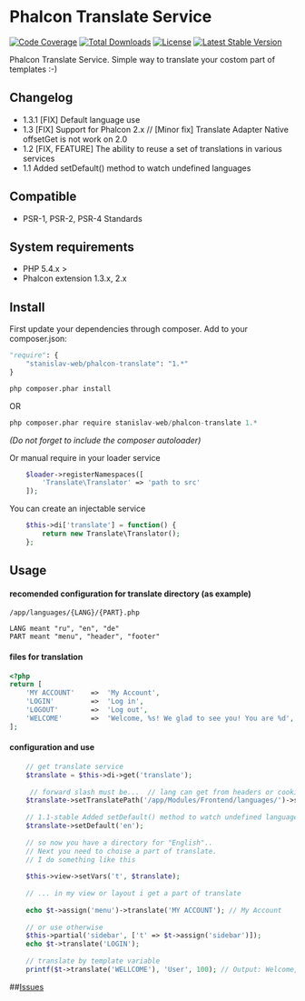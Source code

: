 # Phalcon Translate Service
[![Code Coverage](https://scrutinizer-ci.com/g/stanislav-web/phalcon-translate/badges/coverage.png?b=master)](https://scrutinizer-ci.com/g/stanislav-web/phalcon-translate/?branch=master) [![Total Downloads](https://poser.pugx.org/stanislav-web/phalcon-translate/downloads.svg)](https://packagist.org/packages/stanislav-web/phalcon-translate) [![License](https://poser.pugx.org/stanislav-web/phalcon-translate/license.svg)](https://packagist.org/packages/stanislav-web/phalcon-translate) [![Latest Stable Version](https://poser.pugx.org/stanislav-web/phalcon-translate/v/stable.svg)](https://packagist.org/packages/stanislav-web/phalcon-translate)

Phalcon Translate Service. Simple way to translate your costom part of templates :-)

## Changelog
- 1.3.1 [FIX] Default language use
- 1.3 [FIX] Support for Phalcon 2.x // [Minor fix] Translate Adapter Native offsetGet is not work on 2.0
- 1.2 [FIX, FEATURE] The ability to reuse a set of translations in various services
- 1.1 Added setDefault() method to watch undefined languages

## Compatible
- PSR-1, PSR-2, PSR-4 Standards

## System requirements
- PHP 5.4.x >
- Phalcon extension 1.3.x, 2.x

## Install
First update your dependencies through composer. Add to your composer.json:
```python
"require": {
    "stanislav-web/phalcon-translate": "1.*"
}
```
```python
php composer.phar install
```
OR
```python
php composer.phar require stanislav-web/phalcon-translate 1.*
```
_(Do not forget to include the composer autoloader)_

Or manual require in your loader service
```php
    $loader->registerNamespaces([
        'Translate\Translator' => 'path to src'
    ]);
```    
You can create an injectable service
```php
    $this->di['translate'] = function() {
        return new Translate\Translator();
    };
```
## Usage

#### recomended configuration for translate directory (as example)
```
/app/languages/{LANG}/{PART}.php

LANG meant "ru", "en", "de"
PART meant "menu", "header", "footer"
```
#### files for translation
```php
<?php
return [
    'MY ACCOUNT'    =>  'My Account',
    'LOGIN'         =>  'Log in',
    'LOGOUT'        =>  'Log out',
    'WELCOME'       =>  'Welcome, %s! We glad to see you! You are %d',
];
```
#### configuration and use
```php
    // get translate service
    $translate = $this->di->get('translate');
    
     // forward slash must be...  // lang can get from headers or cookies
    $translate->setTranslatePath('/app/Modules/Frontend/languages/')->setLanguage('en');
    
    // 1.1-stable Added setDefault() method to watch undefined languages
    $translate->setDefault('en');
    
    // so now you have a directory for "English".. 
    // Next you need to choise a part of translate.
    // I do something like this
    
    $this->view->setVars('t', $translate);
    
    // ... in my view or layout i get a part of translate
    
    echo $t->assign('menu')->translate('MY ACCOUNT'); // My Account
    
    // or use otherwise
    $this->partial('sidebar', ['t' => $t->assign('sidebar')]);
    echo $t->translate('LOGIN');
    
    // translate by template variable
    printf($t->translate('WELLCOME'), 'User', 100); // Output: Welcome,User! We glad to see you! You are 100
```

##[Issues](https://github.com/stanislav-web/phalcon-translate/issues "Issues")
